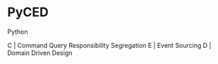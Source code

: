 PyCED
===

Python

C | Command Query Responsibility Segregation
E | Event Sourcing
D | Domain Driven Design
